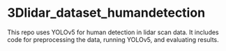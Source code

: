 # 3Dlidar_dataset_humandetection
This repo uses YOLOv5 for human detection in lidar scan data. It includes code for preprocessing the data, running YOLOv5, and evaluating results.
